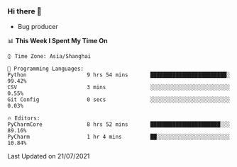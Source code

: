 ### Hi there 👋
* Bug producer
<!--START_SECTION:waka-->
📊 **This Week I Spent My Time On** 

```text
⌚︎ Time Zone: Asia/Shanghai

💬 Programming Languages: 
Python                   9 hrs 54 mins       ████████████████████████░   99.42% 
CSV                      3 mins              ░░░░░░░░░░░░░░░░░░░░░░░░░   0.55% 
Git Config               0 secs              ░░░░░░░░░░░░░░░░░░░░░░░░░   0.03%

🔥 Editors: 
PyCharmCore              8 hrs 52 mins       ██████████████████████░░░   89.16% 
PyCharm                  1 hr 4 mins         ██░░░░░░░░░░░░░░░░░░░░░░░   10.84%

```


 Last Updated on 21/07/2021
<!--END_SECTION:waka-->
